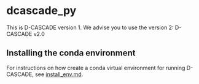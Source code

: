 # dcascade_py
This is D-CASCADE version 1. We advise you to use the version 2: D-CASCADE v2.0

## Installing the conda environment 

For instructions on how create a conda virtual environment for running D-CASCADE, see [install_env.md](install_env.md).
